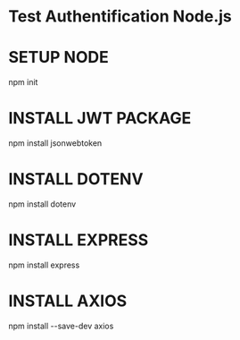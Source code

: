 # Test Authentification Node.js

# SETUP NODE
npm init

# INSTALL JWT PACKAGE
npm install jsonwebtoken

# INSTALL DOTENV
npm install dotenv

# INSTALL EXPRESS
npm install express

# INSTALL AXIOS
npm install --save-dev axios

